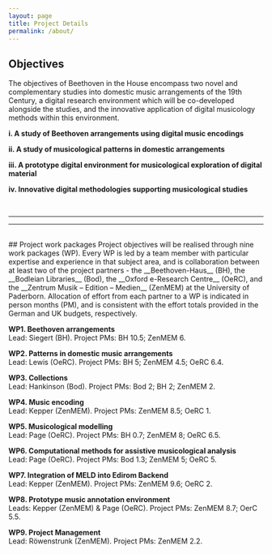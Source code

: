 ```yaml
---
layout: page
title: Project Details
permalink: /about/
---
```


## Objectives
The objectives of ​Beethoven in the House encompass two novel and complementary studies into domestic music arrangements of the 19th Century, a digital research environment which will be co-developed alongside the studies, and the innovative application of digital musicology methods within this environment.

__i. A study of Beethoven arrangements using digital music encodings__

__ii. A study of musicological patterns in domestic arrangements__

__iii. A prototype digital environment for musicological exploration of digital material__

__iv. Innovative digital methodologies supporting musicological studies__

<br/>

---
---

<br/>
## Project work packages
Project objectives will be realised through nine work packages (WP). Every WP is led by a team member with particular expertise and experience in that subject area, and is collaboration between at least two of the project partners - the __Beethoven-Haus__ (BH), the __Bodleian Libraries__ (Bod), the __Oxford e-Research Centre__ (OeRC), and the __Zentrum Musik – Edition – Medien__ (ZenMEM) at the University of Paderborn. Allocation of effort from each partner to a WP is indicated in person months (PM), and is consistent with the effort totals provided in the German and UK budgets, respectively.


__WP1. Beethoven arrangements__  
Lead: Siegert (BH). Project PMs: BH 10.5; ZenMEM 6.  

__WP2. Patterns in domestic music arrangements__  
Lead: Lewis (OeRC). Project PMs: BH 5; ZenMEM 4.5; OeRC 6.4.

__WP3. Collections__  
Lead: Hankinson (Bod). Project PMs: Bod 2; BH 2; ZenMEM 2.

__WP4. Music encoding__  
Lead: Kepper (ZenMEM). Project PMs: ZenMEM 8.5; OeRC 1.

__WP5. Musicological modelling__  
Lead: Page (OeRC). Project PMs: BH 0.7; ZenMEM 8; OeRC 6.5.

__WP6. Computational methods for assistive musicological analysis__  
Lead: Page (OeRC). Project PMs: Bod 1.3; ZenMEM 5; OeRC 5.

__WP7. Integration of MELD into Edirom Backend__  
Lead: Kepper (ZenMEM). Project PMs: ZenMEM 9.6; OeRC 2.

__WP8. Prototype music annotation environment__  
Leads: Kepper (ZenMEM) & Page (OeRC). Project PMs: ZenMEM 8.7; OerC 5.5.

__WP9. Project Management__  
Lead: Röwenstrunk (ZenMEM). Project PMs: ZenMEM 2.2.
